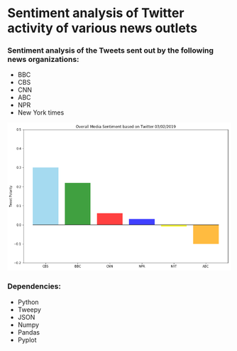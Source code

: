 # Sentiment analysis of Twitter activity of various news outlets
### Sentiment analysis of the Tweets sent out by the following news organizations: 
* BBC
* CBS
* CNN
* ABC
* NPR
* New York times 

![Sentiment Analysis](overall.png)

### Dependencies:
* Python
* Tweepy
* JSON
* Numpy
* Pandas
* Pyplot
